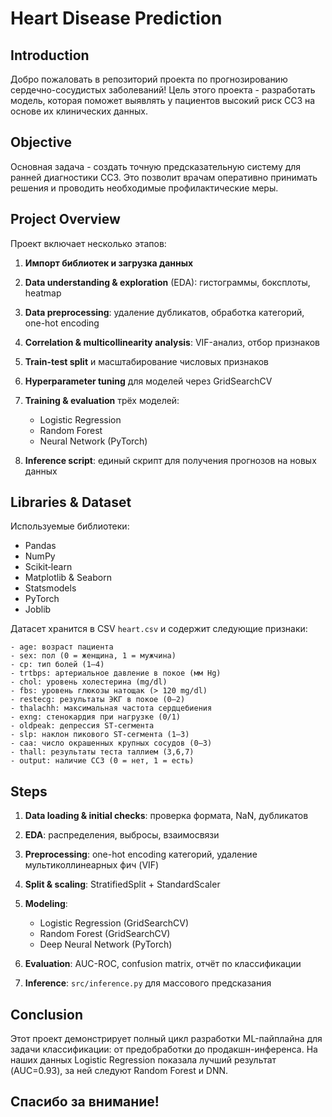 # Heart Disease Prediction


## Introduction

Добро пожаловать в репозиторий проекта по прогнозированию сердечно-сосудистых заболеваний! Цель этого проекта - разработать модель, которая поможет выявлять у пациентов высокий риск ССЗ на основе их клинических данных.

## Objective

Основная задача - создать точную предсказательную систему для ранней диагностики ССЗ. Это позволит врачам оперативно принимать решения и проводить необходимые профилактические меры.

## Project Overview

Проект включает несколько этапов:

1. **Импорт библиотек и загрузка данных**
2. **Data understanding & exploration** (EDA): гистограммы, боксплоты, heatmap
3. **Data preprocessing**: удаление дубликатов, обработка категорий, one-hot encoding
4. **Correlation & multicollinearity analysis**: VIF-анализ, отбор признаков
5. **Train-test split** и масштабирование числовых признаков
6. **Hyperparameter tuning** для моделей через GridSearchCV
7. **Training & evaluation** трёх моделей:

   * Logistic Regression
   * Random Forest
   * Neural Network (PyTorch)
8. **Inference script**: единый скрипт для получения прогнозов на новых данных

## Libraries & Dataset

Используемые библиотеки:

* Pandas
* NumPy
* Scikit‑learn
* Matplotlib & Seaborn
* Statsmodels
* PyTorch
* Joblib

Датасет хранится в CSV `heart.csv` и содержит следующие признаки:

```
- age: возраст пациента
- sex: пол (0 = женщина, 1 = мужчина)
- cp: тип болей (1–4)
- trtbps: артериальное давление в покое (мм Hg)
- chol: уровень холестерина (mg/dl)
- fbs: уровень глюкозы натощак (> 120 mg/dl)
- restecg: результаты ЭКГ в покое (0–2)
- thalachh: максимальная частота сердцебиения
- exng: стенокардия при нагрузке (0/1)
- oldpeak: депрессия ST-сегмента
- slp: наклон пикового ST-сегмента (1–3)
- caa: число окрашенных крупных сосудов (0–3)
- thall: результаты теста таллием (3,6,7)
- output: наличие ССЗ (0 = нет, 1 = есть)
```

## Steps

1. **Data loading & initial checks**: проверка формата, NaN, дубликатов
2. **EDA**: распределения, выбросы, взаимосвязи
3. **Preprocessing**: one-hot encoding категорий, удаление мультиколлинеарных фич (VIF)
4. **Split & scaling**: StratifiedSplit + StandardScaler
5. **Modeling**:

   * Logistic Regression (GridSearchCV)
   * Random Forest (GridSearchCV)
   * Deep Neural Network (PyTorch)
6. **Evaluation**: AUC-ROC, confusion matrix, отчёт по классификации
7. **Inference**: `src/inference.py` для массового предсказания

## Conclusion

Этот проект демонстрирует полный цикл разработки ML-пайплайна для задачи классификации: от предобработки до продакшн-инференса. 
На наших данных Logistic Regression показала лучший результат (AUC=0.93), за ней следуют Random Forest и DNN. 

## Спасибо за внимание!
